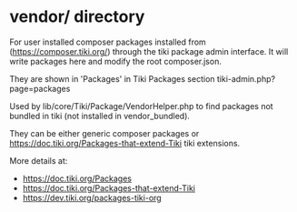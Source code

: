 # vendor/ directory

For user installed composer packages installed from (<https://composer.tiki.org/>) through the tiki package admin interface.  It will write packages here and modify the root composer.json.  

They are shown in 'Packages' in Tiki Packages section tiki-admin.php?page=packages

Used by lib/core/Tiki/Package/VendorHelper.php to find packages not bundled in tiki (not installed in vendor_bundled).

They can be either generic composer packages or https://doc.tiki.org/Packages-that-extend-Tiki tiki extensions.

More details at:

* <https://doc.tiki.org/Packages>
* <https://doc.tiki.org/Packages-that-extend-Tiki>
* <https://dev.tiki.org/packages-tiki-org>
